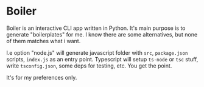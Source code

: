 # Boiler

Boiler is an interactive CLI app written in Python. It's main purpose is to generate
"boilerplates" for me. I know there are some alternatives, but none of them matches
what i want. 

I.e option "node.js" will generate javascript folder with `src`, `package.json` scripts,
`index.js` as an entry point. Typescript will setup `ts-node` or `tsc` stuff, write 
`tsconfig.json`, some deps for testing, etc. You get the point. 

It's for my preferences only. 
